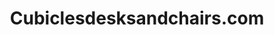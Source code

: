 ---
title: "Cubiclesdesksandchairs.com"
url: /taylors/cubiclesdesksandchairs-com/
shop: furniture
---